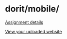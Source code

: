 # dorit/mobile/

[Assignment details](/homework/mobile)

[View your uploaded website](https://mpaulweeks.github.io/cfc2018/students/dorit/mobile/)
